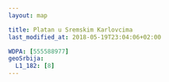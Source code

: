 ```yaml
---
layout: map

title: Platan u Sremskim Karlovcima
last_modified_at: 2018-05-19T23:04:06+02:00

WDPA: [555588977]
geoSrbija:
  L1_182: [8]
---
```


